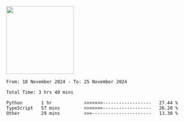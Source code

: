 <img height="180em" src="https://github-readme-stats-eight-theta.vercel.app/api?username=bkundev&show_icons=true&theme=radical&include_all_commits=true&count_private=true"/>
<!--START_SECTION:waka-->

```all_time
From: 18 November 2024 - To: 25 November 2024

Total Time: 3 hrs 40 mins

Python       1 hr            >>>>>>>------------------   27.44 %
TypeScript   57 mins         >>>>>>>------------------   26.20 %
Other        29 mins         >>>----------------------   13.30 %
```

<!--END_SECTION:waka-->